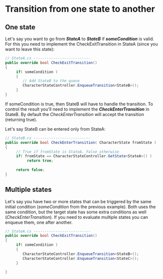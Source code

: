 # Transition from one state to another

## One state

Let's say you want to go from _**StateA**_ to _**StateB**_ if _**someCondition**_ is valid. For this you need to implement the CheckExitTransition in StateA (since you want to leave this state):

```csharp
// StateA.cs --------------------------        
public override bool CheckExitTransition()
{
     if( someCondition )
     {
        // Add StateB to the queue
        CharacterStateController.EnqueueTransition<StateB>(); 
     }     
}
```

If someCondition is true, then StateB will have to handle the transition. To control the result you'll need to implement the _**CheckEnterTransition**_ in StateB. By default the _CheckEnterTransition_ will accept the transition (returning true).

Let's say StateB can be entered only from StateA:

```csharp
// StateB.cs --------------------------        
public override bool CheckEnterTransition( CharacterState fromState )
{
     // True if fromState is StateA. False otherwise
     if( fromState == CharacterStateController.GetState<StateA>() )
          return true;
     
     return false; 
}
```

## Multiple states

Let's say you have two or more states that can be triggered by the same initial condition (_someCondition_ from the previous example). Both uses the same condition, but the target state has some extra conditions as well (_CheckEnterTransition_). If you need to evaluate multiple states you can enqueue them, one after another.

```csharp
// StateA.cs --------------------------        
public override bool CheckExitTransition()
{
     if( someCondition )
     {        
        CharacterStateController.EnqueueTransition<StateB>(); 
        CharacterStateController.EnqueueTransition<StateC>();
     }
     
}
```

